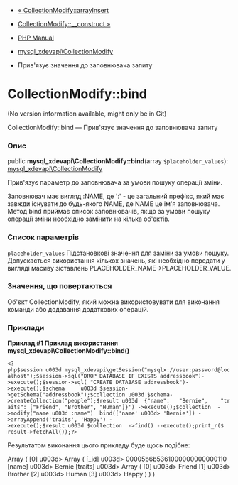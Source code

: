 - [«
CollectionModify::arrayInsert](mysql-xdevapi-collectionmodify.arrayinsert.md)
- [CollectionModify::\_\_construct
»](mysql-xdevapi-collectionmodify.construct.md)

- [PHP Manual](index.md)
- [mysql_xdevapi\CollectionModify](class.mysql-xdevapi-collectionmodify.md)
- Прив'язує значення до заповнювача запиту

# CollectionModify::bind

(No version information available, might only be in Git)

CollectionModify::bind — Прив'язує значення до заповнювача запиту

### Опис

public **mysql_xdevapi\CollectionModify::bind**(array
`$placeholder_values`):
[mysql_xdevapi\CollectionModify](class.mysql-xdevapi-collectionmodify.md)

Прив'язує параметр до заповнювача за умови пошуку операції зміни.

Заповнювач має вигляд :NAME, де ':' - це загальний префікс, який має
завжди існувати до будь-якого NAME, де NAME це ім'я заповнювача.
Метод bind приймає список заповнювачів, якщо за умови пошуку операції
зміни необхідно замінити на кілька об'єктів.

### Список параметрів

`placeholder_values`
Підстановкові значення для заміни за умови пошуку. Допускається
використання кількох значень, які необхідно передати у вигляді
масиву зіставлень PLACEHOLDER_NAME-\>PLACEHOLDER_VALUE.

### Значення, що повертаються

Об'єкт CollectionModify, який можна використовувати для виконання
команди або додавання додаткових операцій.

### Приклади

**Приклад #1 Приклад використання
**mysql_xdevapi\CollectionModify::bind()****

` <?php$session u003d mysql_xdevapi\getSession("mysqlx://user:password@localhost");$session->sql("DROP DATABASE IF EXISTS addressbook")->execute();$session->sql( "CREATE DATABASE addressbook")->execute();$schema     u003d $session->getSchema("addressbook");$collection u003d $schema->createCollection("people");$result u003d  {"name":   "Bernie",    "traits": ["Friend", "Brother", "Human"]}') ->execute();$collection  ->modify("name u003d :name")  bind(['name' u003d> 'Bernie']) ->arrayAppend('traits', 'Happy') ->execute();$result u003d $collection  ->find() --execute();print_r($ result->fetchAll());?> `

Результатом виконання цього прикладу буде щось подібне:

Array
(
[0] u003d> Array
(
[_id] u003d> 00005b6b5361000000000000110
[name] u003d> Bernie
[traits] u003d> Array
(
[0] u003d> Friend
[1] u003d> Brother
[2] u003d> Human
[3] u003d> Happy
)
)
)
